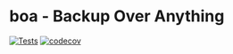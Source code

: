 # boa - Backup Over Anything
[![Tests](https://github.com/Kitesoft-dev/boa/actions/workflows/tests.yml/badge.svg)](https://github.com/Kitesoft-dev/boa/actions/workflows/tests.yml)
[![codecov](https://codecov.io/gh/Kitesoft-dev/boa/branch/main/graph/badge.svg?token=F00J7GP6GQ)](https://codecov.io/gh/Kitesoft-dev/boa)
